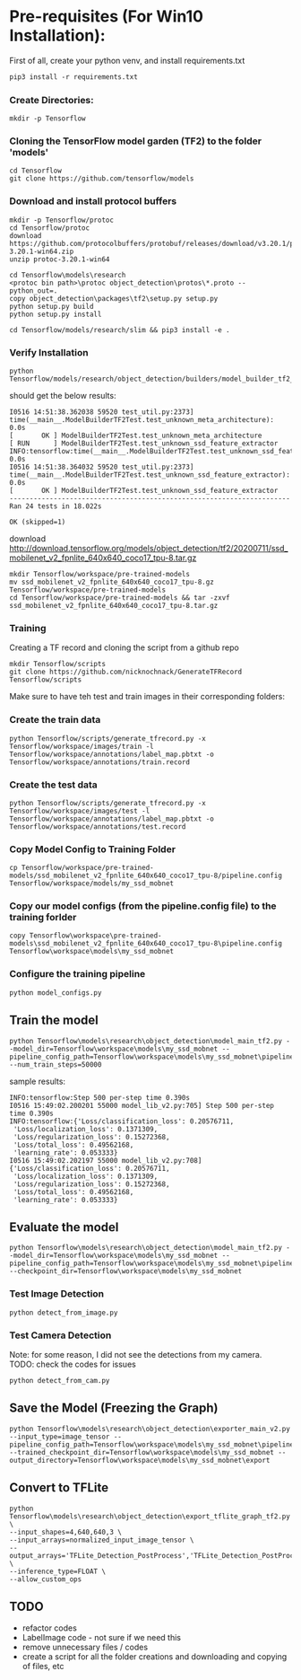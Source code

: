 # Pre-requisites (For Win10 Installation):
First of all, create your python venv, and install requirements.txt
```diff 
pip3 install -r requirements.txt
````

### Create Directories:
```
mkdir -p Tensorflow
```

### Cloning the TensorFlow model garden (TF2) to the folder 'models'
```
cd Tensorflow
git clone https://github.com/tensorflow/models
```

### Download and install protocol buffers

```
mkdir -p Tensorflow/protoc
cd Tensorflow/protoc
download https://github.com/protocolbuffers/protobuf/releases/download/v3.20.1/protoc-3.20.1-win64.zip
unzip protoc-3.20.1-win64

cd Tensorflow\models\research
<protoc bin path>\protoc object_detection\protos\*.proto --python_out=.
copy object_detection\packages\tf2\setup.py setup.py
python setup.py build
python setup.py install

cd Tensorflow/models/research/slim && pip3 install -e . 
```

### Verify Installation

```
python Tensorflow/models/research/object_detection/builders/model_builder_tf2_test.py
```

should get the below results:
```
I0516 14:51:38.362038 59520 test_util.py:2373] time(__main__.ModelBuilderTF2Test.test_unknown_meta_architecture): 0.0s
[       OK ] ModelBuilderTF2Test.test_unknown_meta_architecture
[ RUN      ] ModelBuilderTF2Test.test_unknown_ssd_feature_extractor
INFO:tensorflow:time(__main__.ModelBuilderTF2Test.test_unknown_ssd_feature_extractor): 0.0s
I0516 14:51:38.364032 59520 test_util.py:2373] time(__main__.ModelBuilderTF2Test.test_unknown_ssd_feature_extractor): 0.0s
[       OK ] ModelBuilderTF2Test.test_unknown_ssd_feature_extractor
----------------------------------------------------------------------
Ran 24 tests in 18.022s

OK (skipped=1)
```

download http://download.tensorflow.org/models/object_detection/tf2/20200711/ssd_mobilenet_v2_fpnlite_640x640_coco17_tpu-8.tar.gz

```
mkdir Tensorflow/workspace/pre-trained-models
mv ssd_mobilenet_v2_fpnlite_640x640_coco17_tpu-8.gz Tensorflow/workspace/pre-trained-models
cd Tensorflow/workspace/pre-trained-models && tar -zxvf ssd_mobilenet_v2_fpnlite_640x640_coco17_tpu-8.tar.gz
```

### Training

Creating a TF record and cloning the script from a github repo
```
mkdir Tensorflow/scripts
git clone https://github.com/nicknochnack/GenerateTFRecord Tensorflow/scripts
```
Make sure to have teh test and train images in their corresponding folders:

### Create the train data
```
python Tensorflow/scripts/generate_tfrecord.py -x Tensorflow/workspace/images/train -l Tensorflow/workspace/annotations/label_map.pbtxt -o Tensorflow/workspace/annotations/train.record
```

### Create the test data
```
python Tensorflow/scripts/generate_tfrecord.py -x Tensorflow/workspace/images/test -l Tensorflow/workspace/annotations/label_map.pbtxt -o Tensorflow/workspace/annotations/test.record
```

### Copy Model Config to Training Folder
```
cp Tensorflow/workspace/pre-trained-models/ssd_mobilenet_v2_fpnlite_640x640_coco17_tpu-8/pipeline.config Tensorflow/workspace/models/my_ssd_mobnet
```

### Copy our model configs (from the pipeline.config file) to the training forlder
```
copy Tensorflow\workspace\pre-trained-models\ssd_mobilenet_v2_fpnlite_640x640_coco17_tpu-8\pipeline.config Tensorflow\workspace\models\my_ssd_mobnet
```

### Configure the training pipeline
```
python model_configs.py
```

## Train the model
```
python Tensorflow\models\research\object_detection\model_main_tf2.py --model_dir=Tensorflow\workspace\models\my_ssd_mobnet --pipeline_config_path=Tensorflow\workspace\models\my_ssd_mobnet\pipeline.config --num_train_steps=50000
```

sample results:
```
INFO:tensorflow:Step 500 per-step time 0.390s
I0516 15:49:02.200201 55000 model_lib_v2.py:705] Step 500 per-step time 0.390s
INFO:tensorflow:{'Loss/classification_loss': 0.20576711,
 'Loss/localization_loss': 0.1371309,
 'Loss/regularization_loss': 0.15272368,
 'Loss/total_loss': 0.49562168,
 'learning_rate': 0.053333}
I0516 15:49:02.202197 55000 model_lib_v2.py:708] {'Loss/classification_loss': 0.20576711,
 'Loss/localization_loss': 0.1371309,
 'Loss/regularization_loss': 0.15272368,
 'Loss/total_loss': 0.49562168,
 'learning_rate': 0.053333}
```

## Evaluate the model
```
python Tensorflow\models\research\object_detection\model_main_tf2.py --model_dir=Tensorflow\workspace\models\my_ssd_mobnet --pipeline_config_path=Tensorflow\workspace\models\my_ssd_mobnet\pipeline.config --checkpoint_dir=Tensorflow\workspace\models\my_ssd_mobnet
```
### Test Image Detection
```
python detect_from_image.py
```

### Test Camera Detection
Note: for some reason, I did not see the detections from my camera.<br>
TODO: check the codes for issues
```
python detect_from_cam.py
```

## Save the Model (Freezing the Graph)
```
python Tensorflow\models\research\object_detection\exporter_main_v2.py  --input_type=image_tensor --pipeline_config_path=Tensorflow\workspace\models\my_ssd_mobnet\pipeline.config --trained_checkpoint_dir=Tensorflow\workspace\models\my_ssd_mobnet --output_directory=Tensorflow\workspace\models\my_ssd_mobnet\export
```
## Convert to TFLite
```
python Tensorflow\models\research\object_detection\export_tflite_graph_tf2.py \
--input_shapes=4,640,640,3 \
--input_arrays=normalized_input_image_tensor \
--output_arrays='TFLite_Detection_PostProcess','TFLite_Detection_PostProcess:1','TFLite_Detection_PostProcess:2','TFLite_Detection_PostProcess:3' \
--inference_type=FLOAT \
--allow_custom_ops
```

## TODO

- refactor codes
- LabelImage code - not sure if we need this
- remove unnecessary files / codes
- create a script for all the folder creations and downloading and copying of files, etc
